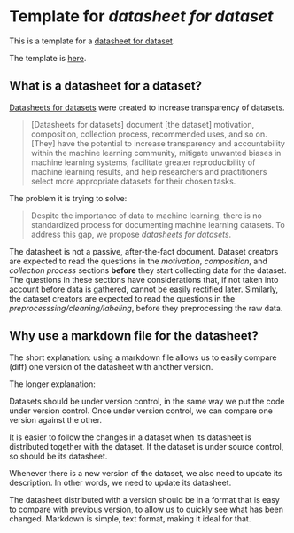 # Template for _datasheet for dataset_

This is a template for a [datasheet for dataset](https://arxiv.org/abs/1803.09010).

The template is [here](./datasheet-for-dataset-template.md).

## What is a datasheet for a dataset?

[Datasheets for datasets](https://arxiv.org/abs/1803.09010) were created to increase transparency
of datasets.

> [Datasheets for datasets] document [the dataset] motivation, composition, collection process,
> recommended uses, and so on. [They] have the potential to increase transparency and accountability
> within the machine learning community, mitigate unwanted biases in machine learning systems, facilitate
> greater reproducibility of machine learning results, and help researchers and practitioners select more
> appropriate datasets for their chosen tasks.

The problem it is trying to solve:

> Despite the importance of data to machine learning, there is no standardized process for
> documenting machine learning datasets. To address this gap, we propose _datasheets for datasets_.

The datasheet is not a passive, after-the-fact document. Dataset creators are expected to read the
questions in the _motivation_, _composition_, and _collection process_ sections **before** they start
collecting data for the dataset. The questions in these sections have considerations that, if not taken
into account before data is gathered, cannot be easily rectified later. Similarly, the dataset creators
are expected to read the questions in the _preprocesssing/cleaning/labeling_, before they preprocessing
the raw data.

## Why use a markdown file for the datasheet?

The short explanation: using a markdown file allows us to easily compare (diff) one version
of the datasheet with another version. 

The longer explanation:

Datasets should be under version control, in the same way we put the code under version
control. Once under version control, we can compare one version against the other.

It is easier to follow the changes in a dataset when its datasheet is distributed together
with the dataset. If the dataset is under source control, so should be its datasheet.

Whenever there is a new version of the dataset, we also need to update its description.
In other words, we need to update its datasheet.

The datasheet distributed with a version should be in a format that is easy to compare with
previous version, to allow us to quickly see what has been changed. Markdown is simple, text
format, making it ideal for that.
